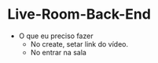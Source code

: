 # Live-Room-Back-End

- O que eu preciso fazer 
  - No create, setar link do vídeo. 
  - No entrar na sala 

